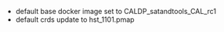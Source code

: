 - default base docker image set to CALDP_satandtools_CAL_rc1
- default crds update to hst_1101.pmap
